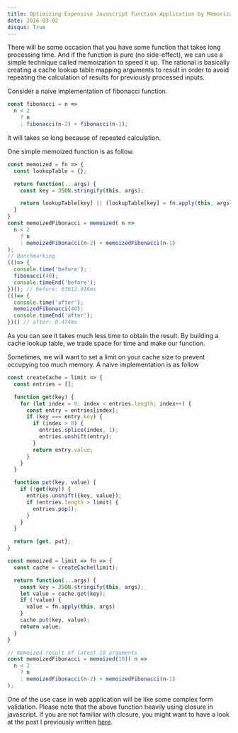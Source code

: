 ```yaml
---
title: Optimizing Expensive Javascript Function Application by Memorization
date: 2016-03-02
disqus: True
---
```

There will be some occasion that you have some function that takes long processing time. And if the function is pure (no side-effect), we can use a simple technique called memoization to speed it up. The rational is basically creating a cache lookup table mapping arguments to result in order to avoid repeating the calculation of results for previously processed inputs.

Consider a naive implementation of fibonacci function.

```js
const fibonacci = n =>
  n < 2
    ? n
    : fibonacci(n-2) + fibonacci(n-1);
```
It will takes so long because of repeated calculation.

One simple memoized function is as follow.

```js
const memoized = fn => {  
  const lookupTable = {};

  return function(...args) {
    const key = JSON.stringify(this, args);

    return lookupTable[key] || (lookupTable[key] = fn.apply(this, args));
  }
}
const memoizedFibonacci = memoized( n =>  
  n < 2
    ? n
    : memoizedFibonacci(n-2) + memoizedFibonacci(n-1)
);
// Benchmarking
(()=> {
  console.time('before');
  fibonacci(40);
  console.timeEnd('before');
})(); // before: 63612.916ms
(()=> {
  console.time('after');
  memoizedFibonacci(40);
  console.timeEnd('after');
})() // after: 0.474ms
```
As you can see it takes much less time to obtain the result. By building a cache lookup table, we trade space for time and make our function.

Sometimes, we will want to set a limit on your cache size to prevent occupying too much memory. A naive implementation is as follow
```js
const createCache = limit => {  
  const entries = [];

  function get(key) {
    for (let index = 0; index < entries.length; index++) {
      const entry = entries[index];
      if (key === entry.key) {
        if (index > 0) {
          entries.splice(index, 1);
          entries.unshift(entry);
        }
        return entry.value;
      }
    }
  }

  function put(key, value) {
    if (!get(key)) {
      entries.unshift({key, value});
      if (entries.length > limit) {
        entries.pop();
      }
    }
  }

  return {get, put};
}

const memoized = limit => fn => {  
  const cache = createCache(limit);

  return function(...args) {
    const key = JSON.stringify(this, args);
    let value = cache.get(key);
    if (!value) {
      value = fn.apply(this, args)
    }
    cache.put(key, value);
    return value;
  }
}

// memoized result of latest 10 arguments
const memoizedFibonacci = memoized(10)( n =>  
  n < 2
    ? n
    : memoizedFibonacci(n-2) + memoizedFibonacci(n-1)
);
```

One of the use case in web application will be like some complex form validation. Please note that the above function heavily using closure in javascript. If you are not familiar with closure, you might want to have a look at the post I previously written [here](understanding-javascript-closure.html).
